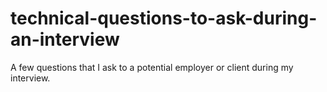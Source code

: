 # technical-questions-to-ask-during-an-interview
A few questions that I ask to a potential employer or client during my interview.
